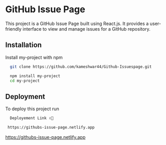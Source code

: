 
# GitHub Issue Page

This project is a GitHub Issue Page built using React.js. It provides a user-friendly interface to view and manage issues for a GitHub repository.



## Installation

Install my-project with npm

```bash
  git clone https://github.com/kameshwar44/Github-Issuespage.git
```

```bash
  npm install my-project
  cd my-project
```



## Deployment

To deploy this project run

```bash
  Deployement Link ✌🤞
```
```bash
 https://githubs-issue-page.netlify.app
```
https://githubs-issue-page.netlify.app
